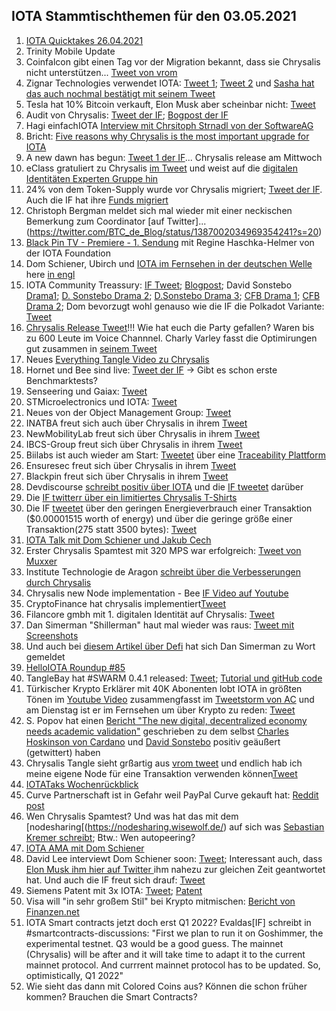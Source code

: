 ## IOTA Stammtischthemen für den 03.05.2021

1. [IOTA Quicktakes 26.04.2021](https://www.youtube.com/watch?v=V6lmHMz_cnU)
2. Trinity Mobile Update
3. Coinfalcon gibt einen Tag vor der Migration bekannt, dass sie Chrysalis nicht unterstützen... [Tweet von vrom](https://twitter.com/Vrom14286662/status/1386910278382653442?s=20)
4. Zignar Technologies verwendet IOTA: [Tweet 1](https://twitter.com/zignartech/status/1386746349069033473?s=20); [Tweet 2](https://twitter.com/zignartech/status/1386767883129147392?s=20) und [Sasha hat das auch nochmal bestätigt mit seinem Tweet](https://twitter.com/sascha1337/status/1386923355643596801?s=20)
5. Tesla hat 10% Bitcoin verkauft, Elon Musk aber scheinbar nicht: [Tweet](https://twitter.com/elonmusk/status/1386821144037236737?s=20)
6. Audit von Chrysalis: [Tweet der IF](https://twitter.com/iota/status/1387059946903252999?s=20); [Bogpost der IF](https://blog.iota.org/chrysalis-firefly-audits/)
7. Hagi einfachIOTA [Interview mit Chrsitoph Strnadl von der SoftwareAG](https://www.youtube.com/watch?v=4TwfcaQlCzQ)
8. Bricht: [Five reasons why Chrysalis is the most important upgrade for IOTA](https://weetoz.medium.com/five-reasons-why-chrysalis-is-the-most-important-upgrade-for-iota-80c0d70b11bc)
9. A new dawn has begun: [Tweet 1 der IF](https://twitter.com/iota/status/1387293403906547715?s=20)... Chrysalis release am Mittwoch
10. eClass gratuliert zu Chrysalis [im Tweet](https://twitter.com/eClassStandard/status/1387294005730242560?s=20) und weist auf die [digitalen Identitäten Experten Gruppe hin](https://www.eclass.eu/en/association/digitalization-expert-group/eclass-and-the-digital-twin.html)
11. 24% von dem Token-Supply wurde vor Chrysalis migriert; [Tweet der IF](https://twitter.com/iota/status/1387317999753908224?s=20). Auch die IF hat ihre [Funds migriert](https://explorer.iota.org/mainnet/address/TRANSFERBXLCKYJWOBNW9BLZOBMBPCSATZFAHVBDDAVZGCUZL9FZU9DWABECBZOBJVSXECDBBYGDHCBB9NJKEDOGJZ)
12. Christoph Bergman meldet sich mal wieder mit einer neckischen Bemerkung zum Coordinator [auf Twitter]...(https://twitter.com/BTC_de_Blog/status/1387002034969354241?s=20)
13. [Black Pin TV - Premiere - 1. Sendung](https://www.youtube.com/watch?v=CxGBNFbdzQI) mit Regine Haschka-Helmer von der IOTA Foundation
14. Dom Schiener, Ubirch und [IOTA im Fernsehen in der deutschen Welle](https://www.dw.com/de/iota-einen-blick-in-die-zukunft/av-57346878) here [in engl](https://amp.dw.com/en/iota-a-glimpse-into-the-future/av-57347930?__twitter_impression=true)
15. IOTA Community Treassury: [IF Tweet](https://twitter.com/iota/status/1387380222446735360?s=20); [Blogpost](https://blog.iota.org/iota-community-treasury-and-genesis-validation/); David Sonstebo [Drama1](https://twitter.com/DavidSonstebo/status/1387386419627401216?s=20); [D. Sonstebo Drama 2](https://twitter.com/DavidSonstebo/status/1387388915233984516?s=20); [D.Sonstebo Drama 3](https://twitter.com/DavidSonstebo/status/1387504739332542466?s=20); [CFB Drama 1](https://twitter.com/c___f___b/status/1388813300171952133?s=20); [CFB Drama 2](https://twitter.com/c___f___b/status/1388819385222053889?s=20); Dom bevorzugt wohl genauso wie die IF die Polkadot Variante: [Tweet](https://twitter.com/DomSchiener/status/1387385913920065539?s=20)
16. [Chrysalis Release Tweet](https://twitter.com/iota/status/1387515053428051969?s=20)!!! Wie hat euch die Party gefallen? Waren bis zu 600 Leute im Voice Channnel. Charly Varley fasst die Optimirungen gut zusammen in [seinem Tweet](https://twitter.com/c_varley/status/1387535145939488771?s=20)
17. Neues [Everything Tangle Video zu Chrysalis](https://www.youtube.com/watch?v=uxmnBRix5PU&feature=youtu.be)
18. Hornet und Bee sind live: [Tweet der IF](https://twitter.com/iota/status/1387507361456267268?s=21) -> Gibt es schon erste Benchmarktests?
19. Senseering und Gaiax: [Tweet](https://twitter.com/senseering/status/1387448426216968193?s=20)
20. STMicroelectronics und IOTA: [Tweet](https://twitter.com/ST_World/status/1387428803065036802?s=20)
21. Neues von der Object Management Group: [Tweet](https://twitter.com/_JeffR/status/1387648088832057346?s=20)
22. INATBA freut sich auch über Chrysalis in ihrem [Tweet](https://twitter.com/INATBA_org/status/1387667111934402560?s=20)
23. NewMobilityLab freut sich über Chrysalis in ihrem [Tweet](https://twitter.com/newmobilitylab/status/1387563524617089025?s=20)
24. IBCS-Group freut sich über Chrysalis in ihrem [Tweet](https://twitter.com/brianmarcel/status/1387670909926977540?s=20)
25. Biilabs ist auch wieder am Start: [Tweetet](https://twitter.com/jserv/status/1387693591485505536?s=20) über eine [Traceability Plattform](https://biilabs.io/products)
26. Ensuresec freut sich über Chrysalis in ihrem [Tweet](https://twitter.com/ensuresec_eu/status/1388062313287143424?s=20)
27. Blackpin freut sich über Chrysalis in ihrem [Tweet](https://twitter.com/BLACKPIN_GmbH/status/1387816722242101252?s=20)
28. Devdiscourse [schreibt positiv über IOTA](https://www.devdiscourse.com/article/technology/1553167-blockchain-vs-iota-looking-for-a-better-alternative) und die [IF tweetet](https://twitter.com/iota/status/1387742435128774656?s=20) darüber
29. Die [IF twitterr über ein limitiertes Chrysalis T-Shirts](https://twitter.com/iota/status/1387811613902786561?s=20)
30. Die IF [tweetet](https://twitter.com/iota/status/1387797268732993536?s=20) über den geringen Energieverbrauch einer Transaktion ($0.00001515 worth of energy) und über die geringe größe einer Transaktion(275 statt 3500 bytes): [Tweet](https://twitter.com/iota/status/1388135019240165381?s=20)
31. [IOTA Talk mit Dom Schiener und Jakub Cech](https://www.youtube.com/watch?v=kp8gMV8ol4A)
32. Erster Chrysalis Spamtest mit 320 MPS war erfolgreich: [Tweet von Muxxer](https://twitter.com/der_muXxer/status/1387784928302092292?s=20)
33. Institute Technologie de Aragon [schreibt über die Verbesserungen durch Chrysalis](https://www.itainnova.es/blog/internet-of-things-iot/why-iota-upgrade-chrysalis-key-trusted-mining-industry/)
34. Chrysalis new Node implementation - Bee [IF Video auf Youtube](https://www.youtube.com/watch?v=wpXiLB1u_Bg)
35. CryptoFinance hat chrysalis implementiert[Tweet](https://twitter.com/CryptoFinanceAG/status/1388026315345903616?s=20)
36. Filancore gmbh mit 1. digitalen Identität auf Chrysalis: [Tweet](https://twitter.com/FilancoreGmbH/status/1388073264468070407?s=20)
37. Dan Simerman "Shillerman" haut mal wieder was raus: [Tweet mit Screenshots](https://twitter.com/Vrom14286662/status/1388213624280387587?s=20)
38. Und auch bei [diesem Artikel über Defi](https://money.usnews.com/investing/stock-market-news/articles/defi-101-a-guide-to-decentralized-finance) hat sich Dan Simerman zu Wort gemeldet
39. [HelloIOTA Roundup #85](https://www.youtube.com/watch?v=y3xLP9XMos4)
40. TangleBay hat #SWARM 0.4.1 released: [Tweet](https://twitter.com/TANGLEBAY/status/1387784644972716045?s=20); [Tutorial und gitHub code](https://github.com/tanglebay/swarm)
41. Türkischer Krypto Erklärer mit 40K Abonenten lobt IOTA in größten Tönen im [Youtube Video](https://www.youtube.com/watch?v=e0UEd8vweq8) zusammengfasst im [Tweetstorm von AC](https://twitter.com/AC02835508/status/1388585797960572932?s=20) und am Dienstag ist er im Fernsehen um über Krypto zu reden: [Tweet](https://twitter.com/ErkinSahinoz/status/1388921581213294592)
42. S. Popov hat einen [Bericht "The new digital, decentralized economy needs academic validation"](https://cointelegraph.com/news/the-new-digital-decentralized-economy-needs-academic-validation) geschrieben zu dem selbst [Charles Hoskinson von Cardano](https://twitter.com/IOHK_Charles/status/1388493077564821515?s=20) und [David Sonstebo](https://twitter.com/DavidSonstebo/status/1388583546986582020?s=20) positiv geäußert (getwittert) haben
43. Chrysalis Tangle sieht grßartig aus [vrom tweet](https://twitter.com/Vrom14286662/status/1388498596929196034?s=20) und endlich hab ich meine eigene Node für eine Transaktion verwenden können[Tweet](https://twitter.com/Vrom14286662/status/1388489191860940804?s=20)
44. [IOTATaks Wochenrückblick](https://www.iota-talk.com/index.php?article/86-wochenr%C3%BCckblick-vom-25-april-bis-1-mai-2021/)
45. Curve Partnerschaft ist in Gefahr weil PayPal Curve gekauft hat: [Reddit post](https://www.reddit.com/r/Iota/comments/n2lv7w/curv_no_longer_supporting_iota_after_acquisition/?utm_source=share&utm_medium=ios_app&utm_name=iossmf)
46. Wen Chrysalis Spamtest? Und was hat das mit dem [nodesharing[(https://nodesharing.wisewolf.de/) auf sich was [Sebastian Kremer schreibt](https://twitter.com/SebaKremer/status/1388791677121335302?s=20); Btw.: Wen autopeering?
47. [IOTA AMA mit Dom Schiener](https://www.youtube.com/watch?v=6fxxWaOmryk)
48. David Lee interviewt Dom Schiener soon: [Tweet](https://twitter.com/heydave7/status/1388975499687469056?s=21); Interessant auch, dass [Elon Musk ihm hier auf Twitter ](https://twitter.com/elonmusk/status/1388980879175954433?s=20) ihm nahezu zur gleichen Zeit geantwortet hat. Und auch die IF freut sich drauf: [Tweet](https://twitter.com/iota/status/1389126324657262593?s=20)
49. Siemens Patent mit 3x IOTA: [Tweet](https://twitter.com/_iotaarchive/status/1389114250791116805?s=20); [Patent](https://worldwide.espacenet.com/patent/search?q=pn%3DEP3787251A1)
50. Visa will "in sehr großem Stil" bei Krypto mitmischen: [Bericht von Finanzen.net](https://www.finanzen.net/nachricht/devisen/ehrgeizige-plaene-visa-ceo-wird-konkret-diese-grossen-krypto-ambitionen-verfolgt-der-kreditkartenanbieter-10074477)
51. IOTA Smart contracts jetzt doch erst Q1 2022? Evaldas[IF] schreibt in #smartcontracts-discussions: "First we plan to run it on Goshimmer, the experimental testnet.  Q3 would be a good guess. The mainnet (Chrysalis) will be after and it will take time to adapt it to the current mainnet protocol.  And currrent mainnet protocol has to be updated. So,  optimistically, Q1 2022"
52. Wie sieht das dann mit Colored Coins aus? Können die schon früher kommen? Brauchen die Smart Contracts?
